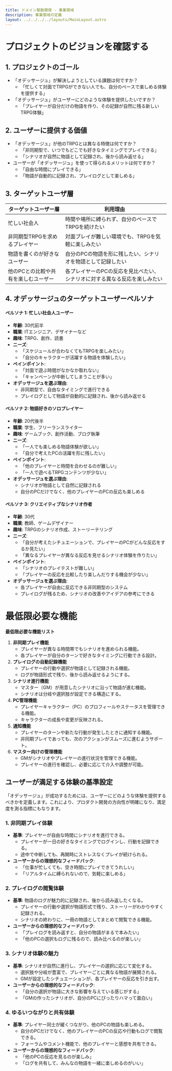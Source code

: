 ```yaml
---
title: ドメイン駆動開発 - 事業領域
description: 事業領域の定義
layout: ../../../../layouts/MainLayout.astro
---
```


# プロジェクトのビジョンを確認する
## 1. プロジェクトのゴール
- 「オデッサージュ」が解決しようとしている課題は何ですか？
  -  「忙しくて対面でTRPGができない人でも、自分のペースで楽しめる体験を提供する」
- 「オデッサージュ」がユーザーにどのような体験を提供したいですか？
  -  「プレイヤーが自分だけの物語を作り、その記録が自然に残る新しいTRPG体験」

## 2. ユーザーに提供する価値
- 「オデッサージュ」が他のTRPGとは異なる特徴は何ですか？
  - 「非同期型で、いつでもどこでも好きなタイミングでプレイできる」
  - 「シナリオが自然に物語として記録され、後から読み返せる」
- ユーザーが「オデッサージュ」を使って得られるメリットは何ですか？
  - 「自由な時間にプレイできる」
  - 「物語が自動的に記録され、プレイログとして楽しめる」

## 3. ターゲットユーザ層

| ターゲットユーザー層 | 利用理由 |
| --- | --- |
| 忙しい社会人 | 時間や場所に縛られず、自分のペースでTRPGを続けたい |
| 非同期型TRPGを求めるプレイヤー | 対面プレイが難しい環境でも、TRPGを気軽に楽しみたい |
| 物語を書くのが好きなユーザー | 自分のPCの物語を形に残したい、シナリオを物語として記録したい |
| 他のPCとの比較や共有を楽しむユーザー | 各プレイヤーのPCの反応を見比べたい、シナリオに対する異なる反応を楽しみたい |


## 4. オデッサージュのターゲットユーザーペルソナ

#### **ペルソナ 1: 忙しい社会人ユーザー**

*   **年齢**: 30代前半
*   **職業**: ITエンジニア、デザイナーなど
*   **趣味**: TRPG、創作、読書
*   **ニーズ**:
    *   「スケジュールが合わなくてもTRPGを楽しみたい」
    *   「自分のキャラクターが活躍する物語を体験したい」
*   **ペインポイント**:
    *   「対面で遊ぶ時間がなかなか取れない」
    *   「キャンペーンが中断してしまうことが多い」
*   **オデッサージュを選ぶ理由**:
    *   非同期型で、自由なタイミングで進行できる
    *   プレイログとして物語が自動的に記録され、後から読み返せる

#### **ペルソナ 2: 物語好きのソロプレイヤー**

*   **年齢**: 20代後半
*   **職業**: 学生、フリーランスライター
*   **趣味**: ゲームブック、創作活動、ブログ執筆
*   **ニーズ**:
    *   「一人でも楽しめる物語体験が欲しい」
    *   「自分で考えたPCの活躍を形に残したい」
*   **ペインポイント**:
    *   「他のプレイヤーと時間を合わせるのが難しい」
    *   「一人で遊べるTRPGコンテンツが少ない」
*   **オデッサージュを選ぶ理由**:
    *   シナリオが物語として自然に記録される
    *   自分のPCだけでなく、他のプレイヤーのPCの反応も楽しめる

#### **ペルソナ 3: クリエイティブなシナリオ作者**

*   **年齢**: 30代
*   **職業**: 教師、ゲームデザイナー
*   **趣味**: TRPGのシナリオ作成、ストーリーテリング
*   **ニーズ**:
    *   「自分が考えたシチュエーションで、プレイヤーのPCがどんな反応をするか見たい」
    *   「異なるプレイヤーが異なる反応を見せるシナリオ体験を作りたい」
*   **ペインポイント**:
    *   「シナリオのプレイテストが難しい」
    *   「プレイヤーの反応を比較したり楽しんだりする機会が少ない」
*   **オデッサージュを選ぶ理由**:
    *   各プレイヤーが自由に反応できる非同期型のシステム
    *   プレイログが残るため、シナリオの改善やアイデアの参考にできる


# 最低限必要な機能

**最低限必要な機能リスト**

1.  **非同期プレイ機能**
    *   プレイヤーが異なる時間帯でもシナリオを進められる機能。
    *   各プレイヤーが自分のターンで好きなタイミングに行動できる設計。
2.  **プレイログの自動記録機能**
    *   プレイヤーの行動や選択が物語として記録される機能。
    *   ログが物語形式で残り、後から読み返せるようにする。
3.  **シナリオ進行機能**
    *   マスター（GM）が用意したシナリオに沿って物語が進む機能。
    *   シナリオは分岐や選択肢が設定できる構造にする。
4.  **PC管理機能**
    *   プレイヤーキャラクター（PC）のプロフィールやステータスを管理できる機能。
    *   キャラクターの成長や変更が反映される。
5.  **通知機能**
    *   プレイヤーのターンや新たな行動が発生したときに通知する機能。
    *   非同期プレイであっても、次のアクションがスムーズに進むようサポート。
6.  **マスター向けの管理機能**
    *   GMがシナリオやプレイヤーの進行状況を管理できる機能。
    *   プレイヤーの進行を確認し、必要に応じて介入や調整が可能。


## **ユーザーが満足する体験の基準設定**

「オデッサージュ」が成功するためには、ユーザーにどのような体験を提供するべきかを定義します。これにより、プロダクト開発の方向性が明確になり、満足度を測る指標にもなります。

### **1. 非同期プレイ体験**

*   **基準**: プレイヤーが自由な時間にシナリオを進行できる。
    *   プレイヤーが一日の好きなタイミングでログインし、行動を記録できる。
    *   途中で中断しても、再開時にストレスなくプレイが続けられる。
*   **ユーザーからの理想的なフィードバック**:
    *   「仕事が忙しくても、空き時間にプレイできてうれしい」
    *   「リアルタイムに縛られないので、気軽に楽しめる」

### **2. プレイログの閲覧体験**

*   **基準**: 物語のログが魅力的に記録され、後から読み返したくなる。
    *   プレイヤーの行動や選択が物語形式で残り、ストーリーがわかりやすく記録される。
    *   シナリオの終わりに、一冊の物語としてまとめて閲覧できる機能。
*   **ユーザーからの理想的なフィードバック**:
    *   「プレイログを読み返すと、自分の物語がまるで本みたい」
    *   「他のPCの選択もログに残るので、読み比べるのが楽しい」

### **3. シナリオ体験の魅力**

*   **基準**: シナリオが自然に進行し、プレイヤーの選択に応じて変化する。
    *   選択肢や分岐が豊富で、プレイヤーごとに異なる物語が展開される。
    *   GMが設定したシチュエーションが、各プレイヤーの反応を引き出す。
*   **ユーザーからの理想的なフィードバック**:
    *   「自分の選択が物語に大きな影響を与えている感じがする」
    *   「GMの作ったシナリオが、自分のPCにぴったりハマって面白い」

### **4. ゆるいつながりと共有体験**

*   **基準**: プレイヤー同士が緩くつながり、他のPCの物語も楽しめる。
    *   自分のPCだけでなく、他のプレイヤーのPCの反応や行動もログで閲覧できる。
    *   フォーラムやコメント機能で、他のプレイヤーと感想を共有できる。
*   **ユーザーからの理想的なフィードバック**:
    *   「他のPCの反応を見るのが楽しみ」
    *   「ログを共有して、みんなの物語を一緒に楽しめるのがいい」
